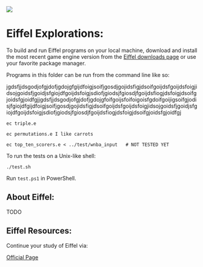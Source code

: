<img src="https://raw.githubusercontent.com/rtoal/polyglot/master/docs/resources/eiffel-logo-64.png">

# Eiffel Explorations:

To build and run Eiffel programs on your local machine, download and install the most recent game engine version from the [Eiffel downloads page](https://account.eiffel.com/downloads) or use your favorite package manager.

Programs in this folder can be run from the command line like so:

jgdsfjjdsgodjofgjdofjgdojgfgijdfoigjsoifjgosdjgojidsfigjdsoifgoijdsfgoijdsfoigjidsojgoidsfjgoidjsfgiojdfgoijdsfoigjsdiofjgiodsjfgiosdjfgoijdsfiogjdsfoigjdsoifgjoidsfgjoidfgjjgdsfjjdsgodjofgjdofjgdojgfoifgoijsfoifoigoisfgdoifgoijigsoifgjodisjfgiojdfgijdfoigjsoifjgosdjgojidsfigjdsoifgoijdsfgoijdsfoigjidsojgoidsfjgoidjsfgiojdfgoijdsfoigjsdiofjgiodsjfgiosdjfgoijdsfiogjdsfoigjdsoifgjoidsfgjoidfgj

```
ec triple.e
```

```
ec permutations.e I like carrots 
```

```
ec top_ten_scorers.e < ../test/wnba_input   # NOT TESTED YET
```

To run the tests on a Unix-like shell:

```
./test.sh
```

Run `test.ps1` in PowerShell.

## About Eiffel:

TODO

## Eiffel Resources:

Continue your study of Eiffel via:

[Official Page](https://www.eiffel.org/)  
